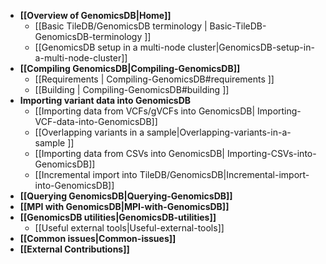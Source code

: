 * **[[Overview of GenomicsDB|Home]]**
    * [[Basic TileDB/GenomicsDB terminology | Basic-TileDB-GenomicsDB-terminology ]]
    * [[GenomicsDB setup in a multi-node cluster|GenomicsDB-setup-in-a-multi-node-cluster]]
* **[[Compiling GenomicsDB|Compiling-GenomicsDB]]**
    * [[Requirements | Compiling-GenomicsDB#requirements ]]
    * [[Building | Compiling-GenomicsDB#building ]]
* **Importing variant data into GenomicsDB**
    * [[Importing data from VCFs/gVCFs into GenomicsDB| Importing-VCF-data-into-GenomicsDB]]
    * [[Overlapping variants in a sample|Overlapping-variants-in-a-sample ]]
    * [[Importing data from CSVs into GenomicsDB| Importing-CSVs-into-GenomicsDB]]
    * [[Incremental import into TileDB/GenomicsDB|Incremental-import-into-GenomicsDB]]
* **[[Querying GenomicsDB|Querying-GenomicsDB]]**
* **[[MPI with GenomicsDB|MPI-with-GenomicsDB]]**
* **[[GenomicsDB utilities|GenomicsDB-utilities]]**
    * [[Useful external tools|Useful-external-tools]]
* **[[Common issues|Common-issues]]**
* **[[External Contributions]]**
